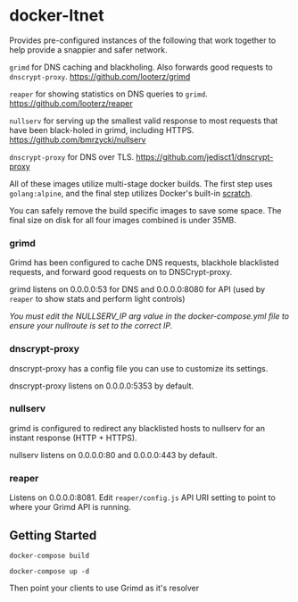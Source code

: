 # docker-ltnet
Provides pre-configured instances of the following that work together to help provide a snappier and safer network.

`grimd` for DNS caching and blackholing. Also forwards good requests to `dnscrypt-proxy`.
https://github.com/looterz/grimd


`reaper` for showing statistics on DNS queries to `grimd`.
https://github.com/looterz/reaper


`nullserv` for serving up the smallest valid response to most requests that have been black-holed in grimd, including HTTPS.
https://github.com/bmrzycki/nullserv


`dnscrypt-proxy` for DNS over TLS.
https://github.com/jedisct1/dnscrypt-proxy


All of these images utilize multi-stage docker builds. The first step uses `golang:alpine`,
and the final step utilizes Docker's built-in [scratch](https://docs.docker.com/samples/library/scratch/).

You can safely remove the build specific images to save some space. The final size on disk for all four images combined is under 35MB.

### grimd
Grimd has been configured to cache DNS requests, blackhole blacklisted requests, and forward good requests on to DNSCrypt-proxy.

grimd listens on 0.0.0.0:53 for DNS and 0.0.0.0:8080 for API (used by `reaper` to show stats and perform light controls)

_You must edit the NULLSERV_IP arg value in the docker-compose.yml file to ensure your nullroute is set to the correct IP._
 
### dnscrypt-proxy
dnscrypt-proxy has a config file you can use to customize its settings.

dnscrypt-proxy listens on 0.0.0.0:5353 by default.
 
### nullserv
grimd is configured to redirect any blacklisted hosts to nullserv for an instant response (HTTP + HTTPS).

nullserv listens on 0.0.0.0:80 and 0.0.0.0:443 by default.
 
### reaper
Listens on 0.0.0.0:8081. Edit `reaper/config.js` API URI setting to point to where your Grimd API is running.
 
## Getting Started
`docker-compose build`

`docker-compose up -d`

Then point your clients to use Grimd as it's resolver
